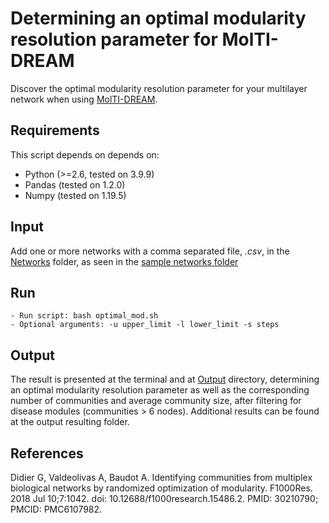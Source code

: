 # Determining an optimal modularity resolution parameter for MolTI-DREAM
Discover the optimal modularity resolution parameter for your multilayer network when using [MolTI-DREAM](https://github.com/gilles-didier/MolTi-DREAM).

## Requirements
This script depends on depends on:
* Python (>=2.6, tested on 3.9.9)
* Pandas (tested on 1.2.0)
* Numpy (tested on 1.19.5)

## Input
Add one or more networks with a comma separated file, *.csv*, in the [Networks](src/networks/) folder, as seen in the [sample networks folder](https://github.com/marbatlle/Optimal-Rands-Communities/blob/bbc1168e96cfa3c1a0b740dbf828c6bd5c87d74c/src/sample_networks)
## Run 

    - Run script: bash optimal_mod.sh 
    - Optional arguments: -u upper_limit -l lower_limit -s steps

## Output
The result is presented at the terminal and at [Output](output/) directory, determining an optimal modularity resolution parameter as well as the corresponding number of communities and average community size, after filtering for disease modules (communities > 6 nodes). Additional results can be found at the output resulting folder.

## References
Didier G, Valdeolivas A, Baudot A. Identifying communities from multiplex biological networks by randomized optimization of modularity. F1000Res. 2018 Jul 10;7:1042. doi: 10.12688/f1000research.15486.2. PMID: 30210790; PMCID: PMC6107982.

